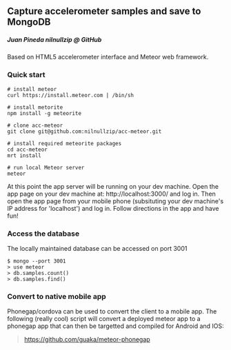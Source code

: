 Capture accelerometer samples and save to MongoDB
-------------------------------------------------
##### Juan Pineda nilnullzip @ GitHub

Based on HTML5 accelerometer interface and Meteor web framework.

### Quick start

    # install meteor
    curl https://install.meteor.com | /bin/sh
    
    # install metorite
    npm install -g meteorite
    
    # clone acc-meteor
    git clone git@github.com:nilnullzip/acc-meteor.git

    # install required meteorite packages    
    cd acc-meteor
    mrt install

    # run local Meteor server
    meteor

At this point the app server will be running on your dev machine. Open the app page on your dev machine at: http://localhost:3000/ and log in. Then open the app page from your mobile phone (subsituting your dev machine's IP address for 'localhost') and log in. Follow directions in the app and have fun!

### Access the database

The locally maintained database can be accessed on port 3001

    $ mongo --port 3001
    > use meteor
    > db.samples.count()
    > db.samples.find()

### Convert to native mobile app

Phonegap/cordova can be used to convert the client to a mobile app. The following (really cool) script will convert a deployed meteor app to a phonegap app that can then be targetted and compiled for Android and IOS:

> https://github.com/guaka/meteor-phonegap
